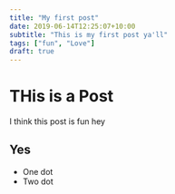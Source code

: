 ```yaml
---
title: "My first post"
date: 2019-06-14T12:25:07+10:00
subtitle: "This is my first post ya'll"
tags: ["fun", "Love"]
draft: true
---
```


# THis is a Post

I think this post is fun hey

## Yes

- One dot
- Two dot
